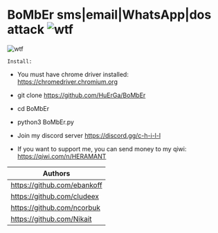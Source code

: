 # BoMbEr sms|email|WhatsApp|dos attack ![wtf](https://badgen.net/badge/:subject/:status/:color?icon=github)


![wtf](https://i.ibb.co/ChbFCPS/Comp-1-00000.png "BoMbEr") 


`Install:`

* You must have chrome driver installed: https://chromedriver.chromium.org

* git clone https://github.com/HuErGa/BoMbEr

* cd BoMbEr

* python3 BoMbEr.py

* Join my discord server https://discord.gg/c-h-i-l-l

* If you want to support me, you can send money to my qiwi: https://qiwi.com/n/HERAMANT

| Authors |
|----------------|
| https://github.com/ebankoff|
| https://github.com/cludeex | 
| https://github.com/ncorbuk | 
| https://github.com/Nikait  | 
